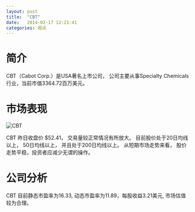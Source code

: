 ```yaml
---
layout: post
title:  "CBT"
date:   2014-02-17 12:21:41
categories: 观点
---
```


# 简介
CBT（Cabot Corp.）是USA著名上市公司，
公司主要从事Specialty Chemicals行业，当前市值3364.72百万美元。

# 市场表现

![CBT](http://finviz.com/chart.ashx?t=CBT&ty=c&ta=1&p=d&s=l)

CBT 昨日收盘价 $52.41，
交易量较正常情况有所放大。
目前股价处于20日均线以上，
50日均线以上，
并且处于200日均线以上。
从短期市场走势来看，
股价走势平稳，投资者应减少无谓的操作。

# 公司分析
CBT 目前静态市盈率为16.33, 动态市盈率为11.89，每股收益3.21美元,
市场估值较为合理。
